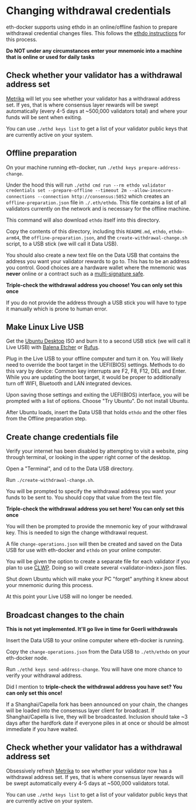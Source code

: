 # Changing withdrawal credentials

eth-docker supports using ethdo in an online/offline fashion to prepare withdrawal credential changes files.
This follows the [ethdo instructions](https://github.com/wealdtech/ethdo/blob/master/docs/changingwithdrawalcredentials.md) for this process.

**Do NOT under any circumstances enter your mnemonic into a machine that is online or used for daily tasks**

## Check whether your validator has a withdrawal address set

[Metrika](https://app.metrika.co/ethereum/dashboard/withdrawals-overview) will let you see whether your validator has a withdrawal address set.
If yes, that is where consensus layer rewards will be swept automatically (every 4-5 days at ~500,000 validators total) and where your funds will be sent when exiting.

You can use `./ethd keys list` to get a list of your validator public keys that are currently active on your system.

## Offline preparation

On your machine running eth-docker, run `./ethd keys prepare-address-change`.

Under the hood this will run `./ethd cmd run --rm ethdo validator credentials set --prepare-offline --timeout 2m --allow-insecure-connections --connection http://consensus:5052`
which creates an `offline-preparation.json` file in `./.eth/ethdo`.
This file contains a list of all validators currently on the network and is necessary for the offline machine.

This command will also download `ethdo` itself into this directory.

Copy the contents of this directory, including this `README.md`, `ethdo`, `ethdo-arm64`, the `offline-preparation.json`, and the `create-withdrawal-change.sh` script, to a USB stick (we will call it Data USB).

You should also create a new text file on the Data USB that contains the address you want your validator rewards to go to.
This has to be an address you control. Good choices are a hardware wallet where the mnemonic was
**never** online or a contract such as a [multi-signature safe](https://app.safe.global).

**Triple-check the withdrawal address you choose! You can only set this once**

If you do not provide the address through a USB stick you will have to type it manually which is prone to human error.

## Make Linux Live USB

Get the [Ubuntu Desktop](https://ubuntu.com/download/desktop) ISO and burn it to a second USB stick (we will call it Live USB) with [Balena Etcher](https://www.balena.io/etcher) or [Rufus](https://rufus.ie/en/).

Plug in the Live USB to your offline computer and turn it on. You will likely need to override the boot target in the UEFI(BIOS) settings. Methods to do this vary by device: Common key interrupts are F2, F8, F12, DEL and Enter.
While you are updating the boot target, it would be proper to additionally turn off WIFI, Bluetooth and LAN integrated devices.

Upon saving those settings and exiting the UEFI(BIOS) interface, you will be prompted with a list of options.
Choose "Try Ubuntu". Do not install Ubuntu.

After Ubuntu loads, insert the Data USB that holds `ethdo` and the other files from the Offline preparation step.

## Create change credentials file

Verify your internet has been disabled by attempting to visit a website, ping through terminal, or looking in the upper right corner of the desktop.

Open a "Terminal", and cd to the Data USB directory.

Run `./create-withdrawal-change.sh`.

You will be prompted to specify the withdrawal address you want your funds to be sent to. You should copy that value from the text file.

**Triple-check the withdrawal address you set here! You can only set this once**

You will then be prompted to provide the mnemonic key of your withdrawal key. This is needed to sign the change withdrawal request.

A file `change-operations.json` will then be created and saved on the Data USB for use with eth-docker and `ethdo` on your online computer.

You will be given the option to create a separate file for each validator if you plan to use [CLWP](https://clwp.xyz). Doing so will create several \<validator-index\>.json files.

Shut down Ubuntu which will make your PC "forget" anything it knew about your mnemonic during this process.

At this point your Live USB will no longer be needed.

## Broadcast changes to the chain

**This is not yet implemented. It'll go live in time for Goerli withdrawals**

Insert the Data USB to your online computer where eth-docker is running.

Copy the `change-operations.json` from the Data USB to `./eth/ethdo` on your eth-docker node.

Run `./ethd keys send-address-change`. You will have one more chance to verify your withdrawal address.

Did I mention to **triple-check the withdrawal address you have set? You can only set this once!**

If a Shanghai/Capella fork has been announced on your chain, the changes will be loaded into the consensus layer client
for broadcast. If Shanghai/Capella is live, they will be broadcasted. Inclusion should take ~3 days after the hardfork date if
everyone piles in at once or should be almost immediate if you have waited.

## Check whether your validator has a withdrawal address set

Obsessively refresh [Metrika](https://app.metrika.co/ethereum/dashboard/withdrawals-overview) to see whether your validator now has a withdrawal address set.
If yes, that is where consensus layer rewards will be swept automatically every 4-5 days at ~500,000 validators total.

You can use `./ethd keys list` to get a list of your validator public keys that are currently active on your system.

